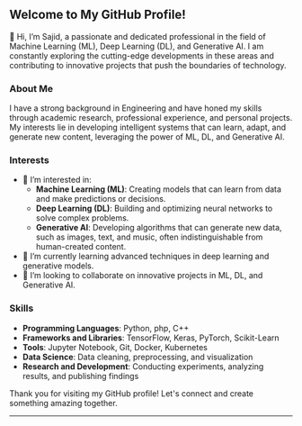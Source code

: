 ## Welcome to My GitHub Profile!

👋 Hi, I’m Sajid, a passionate and dedicated professional in the field of Machine Learning (ML), Deep Learning (DL), and Generative AI. I am constantly exploring the cutting-edge developments in these areas and contributing to innovative projects that push the boundaries of technology.

### About Me
I have a strong background in Engineering and have honed my skills through academic research, professional experience, and personal projects. My interests lie in developing intelligent systems that can learn, adapt, and generate new content, leveraging the power of ML, DL, and Generative AI.

### Interests
- 👀 I’m interested in:
  - **Machine Learning (ML)**: Creating models that can learn from data and make predictions or decisions.
  - **Deep Learning (DL)**: Building and optimizing neural networks to solve complex problems.
  - **Generative AI**: Developing algorithms that can generate new data, such as images, text, and music, often indistinguishable from human-created content.
- 🌱 I’m currently learning advanced techniques in deep learning and generative models.
- 💞️ I’m looking to collaborate on innovative projects in ML, DL, and Generative AI.

### Skills
- **Programming Languages**: Python, php, C++
- **Frameworks and Libraries**: TensorFlow, Keras, PyTorch, Scikit-Learn
- **Tools**: Jupyter Notebook, Git, Docker, Kubernetes
- **Data Science**: Data cleaning, preprocessing, and visualization
- **Research and Development**: Conducting experiments, analyzing results, and publishing findings
<!--
### Projects

- **[Project Name 2]**: Description of the project, technologies used, and outcomes.
- **[Project Name 3]**: Description of the project, technologies used, and outcomes.

### Publications
- **[Publication Title 1]**: Brief description and link to the publication.
- **[Publication Title 2]**: Brief description and link to the publication.
- **[Publication Title 3]**: Brief description and link to the publication.

### Get in Touch
📫 How to reach me:
- **Email**: [Your Email]
- **LinkedIn**: [Your LinkedIn Profile]
- **Twitter**: [Your Twitter Handle]

-->
Thank you for visiting my GitHub profile! Let's connect and create something amazing together.

---


